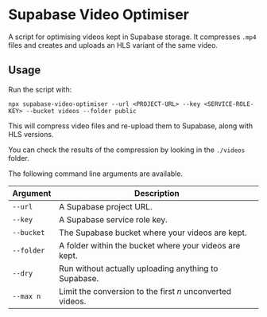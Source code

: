 # Supabase Video Optimiser

A script for optimising videos kept in Supabase storage. It compresses `.mp4`
files and creates and uploads an HLS variant of the same video.

## Usage

Run the script with:

```text
npx supabase-video-optimiser --url <PROJECT-URL> --key <SERVICE-ROLE-KEY> --bucket videos --folder public
```

This will compress video files and re-upload them to Supabase, along with HLS
versions.

You can check the results of the compression by looking in the `./videos` folder.

The following command line arguments are available.

| Argument   | Description                                               |
|------------|-----------------------------------------------------------|
| `--url`    | A Supabase project URL.                                   |
| `--key`    | A Supabase service role key.                              |
| `--bucket` | The Supabase bucket where your videos are kept.           |
| `--folder` | A folder within the bucket where your videos are kept.    |
| `--dry`    | Run without actually uploading anything to Supabase.      |
| `--max n`  | Limit the conversion to the first *n* unconverted videos. |

